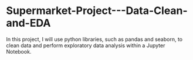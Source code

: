 # Supermarket-Project---Data-Clean-and-EDA
In this project, I will use python libraries, such as pandas and seaborn, to clean data and perform exploratory data analysis within a Jupyter Notebook.
